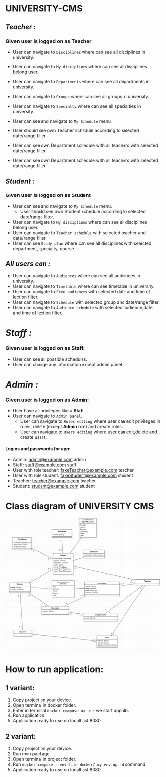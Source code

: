 # UNIVERSITY-CMS

## ***Teacher :***

### Given user is logged on as Teacher

- User can navigate to `Disciplines` where can see all disciplines in university.
- User can navigate to `My disciplines` where can see all disciplines belong user.
- User can navigate to `Departments` where can see all departments in university.
- User can navigate to `Groups` where can see all groups in university.
- User can navigate to `Specialty` where can see all specialties in university.

- User can see and navigate to `My Schedule` menu
- User should see own Teacher schedule according to selected date/range filter
- User can see own Department schedule with all teachers with selected date/range filter
- User can see own Department schedule with all teachers with selected date/range filter

## ***Student :***

### Given user is logged on as Student

- User can see and navigate to `My Schedule` menu.
    - User should see own Student schedule according to selected date/range filter.
- User can navigate to `My disciplines` where can see all disciplines belong user.
- User can navigate to `Teacher schedule` with selected teacher and date/range filter.
- User can see `Study plan` where can see all disciplines with selected department,
  specialty, course.

## ***All users can :***

- User can navigate to `Audiences` where can see all audiences in university.
- User can navigate to `Timetable` where can see timetable in university.
- User can navigate to `Free audiences` with selected date and time of lection filter.
- User can navigate to `Schedule` with selected group and date/range filter.
- User can navigate to `Audience schedule` with selected audience,date and time of lection filter.

# ***Staff :***

### Given user is logged on as Staff:

- User can see all possible schedules.
- User can change any information except admin panel.

# ***Admin :***

### Given user is logged on as Admin:

- User have all privileges like a __Staff__.
- User can navigate to `Admin panel`.
    - User can navigate to `Roles editing` where user can edit privileges in roles, delete (except __Admin__ role) and
      create roles.
    - User can navigate to `Users editing` where user can edit,delete and create users.

#### Logins and passwords for app: ####

- Admin: admin@example.com admin
- Staff: staff@example.com staff
- User with role teacher: fakeTeacher@example.com teacher
- User with role student: fakeStudent@example.com student
- Teacher: teacher@example.com teacher
- Student: student@example.com student

# Class diagram of UNIVERSITY CMS

![This is an image](university.png)

# How to run application:

## 1 variant:

1. Copy project on your device.
2. Open terminal in docker folder.
3. Enter in terminal `docker-compose up -d` - we start app db.
4. Run application.
5. Application ready to use on localhost:8080

## 2 variant:

1. Copy project on your device.
2. Run mvn package.
3. Open terminal in project folder.
4. Run `docker-compose --env-file docker/.my-env up -d` command.
5. Application ready to use on localhost:8080



